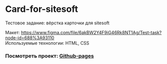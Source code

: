 # Card-for-sitesoft
Тестовое задание: вёрстка карточки для sitesoft  
  
Макет: https://www.figma.com/file/6akBW2Y4F9iG46Rk8NT1Ag/Test-task?node-id=688%3A93110  
Используемые технологии: HTML, CSS

 ### Посмотреть проект: [Github-pages](https://ulist2020.github.io/Card-for-sitesoft/index.html)
